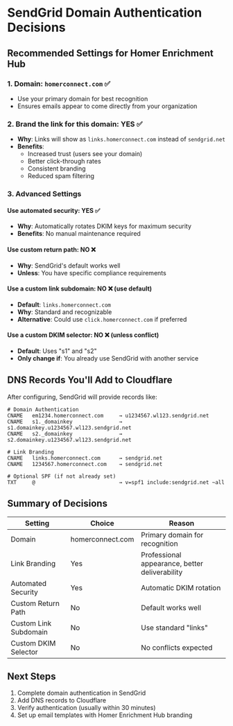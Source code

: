# SendGrid Domain Authentication Decisions

## Recommended Settings for Homer Enrichment Hub

### 1. **Domain**: `homerconnect.com` ✅

- Use your primary domain for best recognition
- Ensures emails appear to come directly from your organization

### 2. **Brand the link for this domain**: **YES** ✅

- **Why**: Links will show as `links.homerconnect.com` instead of `sendgrid.net`
- **Benefits**:
  - Increased trust (users see your domain)
  - Better click-through rates
  - Consistent branding
  - Reduced spam filtering

### 3. **Advanced Settings**

#### **Use automated security**: **YES** ✅

- **Why**: Automatically rotates DKIM keys for maximum security
- **Benefits**: No manual maintenance required

#### **Use custom return path**: **NO** ❌

- **Why**: SendGrid's default works well
- **Unless**: You have specific compliance requirements

#### **Use a custom link subdomain**: **NO** ❌ (use default)

- **Default**: `links.homerconnect.com`
- **Why**: Standard and recognizable
- **Alternative**: Could use `click.homerconnect.com` if preferred

#### **Use a custom DKIM selector**: **NO** ❌ (unless conflict)

- **Default**: Uses "s1" and "s2"
- **Only change if**: You already use SendGrid with another service

## DNS Records You'll Add to Cloudflare

After configuring, SendGrid will provide records like:

```
# Domain Authentication
CNAME   em1234.homerconnect.com     → u1234567.wl123.sendgrid.net
CNAME   s1._domainkey               → s1.domainkey.u1234567.wl123.sendgrid.net
CNAME   s2._domainkey               → s2.domainkey.u1234567.wl123.sendgrid.net

# Link Branding
CNAME   links.homerconnect.com      → sendgrid.net
CNAME   1234567.homerconnect.com    → sendgrid.net

# Optional SPF (if not already set)
TXT     @                           → v=spf1 include:sendgrid.net ~all
```

## Summary of Decisions

| Setting               | Choice           | Reason                                         |
| --------------------- | ---------------- | ---------------------------------------------- |
| Domain                | homerconnect.com | Primary domain for recognition                 |
| Link Branding         | Yes              | Professional appearance, better deliverability |
| Automated Security    | Yes              | Automatic DKIM rotation                        |
| Custom Return Path    | No               | Default works well                             |
| Custom Link Subdomain | No               | Use standard "links"                           |
| Custom DKIM Selector  | No               | No conflicts expected                          |

## Next Steps

1. Complete domain authentication in SendGrid
2. Add DNS records to Cloudflare
3. Verify authentication (usually within 30 minutes)
4. Set up email templates with Homer Enrichment Hub branding
